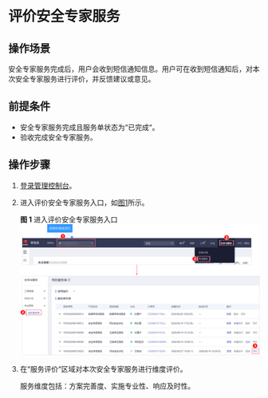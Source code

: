 # 评价安全专家服务<a name="ses_01_0048"></a>

## 操作场景<a name="section36667401202429"></a>

安全专家服务完成后，用户会收到短信通知信息。用户可在收到短信通知后，对本次安全专家服务进行评价，并反馈建议或意见。

## 前提条件<a name="section64695583202444"></a>

-   安全专家服务完成且服务单状态为“已完成“。
-   验收完成安全专家服务。

## 操作步骤<a name="section2756238314925"></a>

1.  [登录管理控制台](https://console.huaweicloud.com)。
2.  进入评价安全专家服务入口，如[图1](#zh-cn_topic_0120428366_fig17532142516127)所示。

    **图 1**  进入评价安全专家服务入口<a name="zh-cn_topic_0120428366_fig17532142516127"></a>  
    ![](figures/进入评价安全专家服务入口.png "进入评价安全专家服务入口")

3.  在“服务评价“区域对本次安全专家服务进行维度评价。

    服务维度包括：方案完善度、实施专业性、响应及时性。


